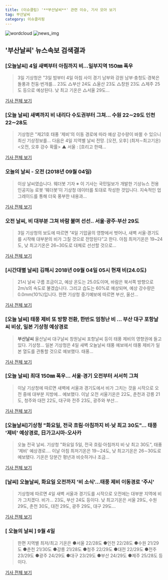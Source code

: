 ```yaml
---
title: (이슈클립) '**부산날씨**' 관련 이슈, 기사 모아 보기
tag: 부산날씨
category: 이슈클리핑
---
```

![wordcloud](https://s3.ap-northeast-2.amazonaws.com/lyrics101-wordcloud/2018-09-04-1536006966.png)
![news_img](https://user-images.githubusercontent.com/42597476/44507050-1206f400-a6e4-11e8-8d98-7ffbfebb353f.png)
## **'**부산날씨**'** 뉴스속보 검색결과
### [오늘날씨] 4일 새벽부터 아침까지 비…일부지역 150㎜ 폭우

>3일 기상청은 "3일 밤부터 4일 아침 사이 경기 남부와 강원 남부·충청도·경북은 돌풍과 천둥·번개를... 23도 △부산 24도 △울산 23도 △창원 23도 △제주 25도 등으로 예상된다. 낮 최고 기온은 △서울 29도...

<a href="http://view.asiae.co.kr/news/view.htm?idxno=2018090320485235358" target="_blank">기사 전체 보기</a>

### [오늘 날씨] 새벽까지 비 내리다 수도권부터 그쳐… 수원 22∼29도 인천 22∼28도

>기상청은 "제21호 태풍 '제비'의 이동 경로에 따라 예상 강수량이 바뀔 수 있으니 최신 기상정보를... 다음은 4일 지역별 날씨 전망. [오전, 오후] (최저∼최고기온) <오전, 오후 강수 확률> ▲ 서울 : [흐리고 한때...

<a href="http://www.joongboo.com/news/articleView.html?idxno=1283711" target="_blank">기사 전체 보기</a>

### 오늘의 날씨 - 오전 (2018년 09월 04일)

>이상 날씨였습니다. 웨더봇 기자 ※ 이 기사는 국민일보가 개발한 기상뉴스 전용 인공지능 로봇 ‘웨더봇’이 기상청 데이터를 토대로 작성한 것입니다. 지속적인 업그레이드를 통해 더욱 풍부한 내용과...

<a href="http://news.kmib.co.kr/article/view.asp?arcid=0012654463&code=61121611&cp=nv" target="_blank">기사 전체 보기</a>

### 오전 날씨, 비 대부분 그쳐 바람 불며 선선.. 서울·광주·부산 29도

>3일 기상청의 보도에 따르면 “4일 기압골의 영향에서 벗어나, 새벽 서울·경기도를 시작해 대부분의 비가 그칠 것으로 전망된다”고 한다. 아침 최저기온은 19~24도, 낮 최고기온은 26~30도로 대체로 선선할 것으로...

<a href="http://www.kookje.co.kr/news2011/asp/newsbody.asp?code=0300&key=20180904.99099001076" target="_blank">기사 전체 보기</a>

### [시간대별 날씨] 김해시 2018년 09월 04일 05시 현재 비(24.0도)

>21시 날씨 구름 조금이고, 예상 온도는 25.0도이며, 바람은 북서쪽 방향으로 2m/s의 속도로 불겠습니다. 그리고 습도는 60%로 예상되며, 예상 강수량은 0.0mm(10%)입니다. 한편 기상청 중기예보에 따르면 부산, 울산...

<a href="http://www.ujeil.com/news/articleView.html?idxno=213544" target="_blank">기사 전체 보기</a>

### [오늘 날씨] 태풍 제비 또 방향 전환, 한반도 엄청난 비 … 부산 대구 포항날씨 비상, 일본 기상청 예상경로

>**부산날씨** 울산날씨 대구날씨 창원날씨 포항날씨 등이 태풍 제비의 영향권에 들고 있다. 기상청... 일본 기상청은 4일 새벽 오늘날씨 태풍 예보에서 태풍 제비가 일본 열도를 관통할 것으로 예보했다. 태풍...

<a href="http://www.g-enews.com/ko-kr/news/article/news_all/201809040400567934a01bf698f_1/article.html" target="_blank">기사 전체 보기</a>

### [오늘 날씨] 최대 150㎜ 폭우… 서울·경기 오전부터 서서히 그쳐

>이날 기상청에 따르면 새벽에 서울과 경기도에서 비가 그치는 것을 시작으로 오전 중에 대부분 지방에... 예보했다. 이날 오전 서울기온은 22도, 춘천과 강릉 21도, 청주와 대전 22도, 대구와 전주 23도, 광주와 부산...

<a href="http://www.asiatime.co.kr/news/articleView.html?idxno=197488" target="_blank">기사 전체 보기</a>

### [오늘날씨]기상청 "화요일, 전국 흐림·아침까지 비·낮 최고 30도"… 태풍 '제비' 예상경로, 日가고시마-오사카

>오늘 전국 날씨. 기상청 "화요일 5일, 전국 흐림·아침까지 비·낮 최고 30도", 태풍 '제비' 예상경로.... 이날 아침 최저기온은 19∼24도, 낮 최고기온은 26∼30도로 예보됐다. 기온은 당분간 평년과 비슷하거나 조금...

<a href="http://www.kyeongin.com/main/view.php?key=20180904000144388" target="_blank">기사 전체 보기</a>

### [날씨] 오늘날씨, 화요일 오전까지 '비 소식'…태풍 제비 이동경로 '주시'

>기상청에 따르면 4일 새벽 서울과 경기도를 시작으로 오전에는 대부분 지역에 비가 그치겠다.   비가... 23도, 부산 24도 등이다.   낮 최고기온은 서울 29도, 수원 29도, 춘천 30도, 대전 29도, 광주 29도, 대구 29도...

<a href="http://ilyo.co.kr/?ac=article_view&entry_id=308613" target="_blank">기사 전체 보기</a>

### [ 오늘의 날씨 ] 9월 4일

>한편 지역별 최저/최고 기온은 ●서울 22/28도 ●인천 22/28도 ●수원 21/29도 ●춘천 21/30도 ●강릉 21/28도 ●청주 22/29도 ●대전 22/29도 ●전주 23/29도 ●광주 24/29도 ●대구 23/29도 ●부산 24/29도 ●제주 25/28도 등이다.

<a href="http://www.sisafocus.co.kr/news/articleView.html?idxno=191382" target="_blank">기사 전체 보기</a>


